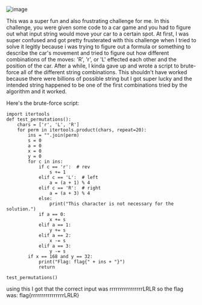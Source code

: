 ![image](https://github.com/Jewber11/CTF-Writeups/assets/134816588/da04476d-62d6-4cdb-9ec8-45252964b67c)

This was a super fun and also frustrating challenge for me. In this challenge, you were given some code to a car game and you had to figure out what input string would move your car to a certain spot. At first, I was super confused and got pretty frusterated with this challenge when I tried to solve it legitly because i was trying to figure out a formula or something to describe the car's movement and tried to figure out how different combinations of the moves: 'R', 'r', or 'L' effected each other and the position of the car. After a while, I kinda gave up and wrote a script to brute-force all of the different string combinations. This shouldn't have worked because there were billions of possible string but I got super lucky and the intended string happened to be one of the first combinations tried by the algorithm and it worked. 

Here's the brute-force script:

```
import itertools
def test_permutations():
    chars = ['r', 'L', 'R']
    for perm in itertools.product(chars, repeat=20):
        ins = "".join(perm)
        s = 0
        a = 0
        x = 0
        y = 0
        for c in ins:
            if c == 'r':  # rev
                s += 1
            elif c == 'L':  # left
                a = (a + 1) % 4
            elif c == 'R':  # right
                a = (a + 3) % 4
            else:
                print("This character is not necessary for the solution.")
            if a == 0:
                x += s
            elif a == 1:
                y += s
            elif a == 2:
                x -= s
            elif a == 3:
                y -= s
        if x == 168 and y == 32:
            print("Flag: flag{" + ins + "}")
            return

test_permutations()

```

using this I got that the correct input was rrrrrrrrrrrrrrrrLRLR so the flag was: flag{rrrrrrrrrrrrrrrrLRLR}
